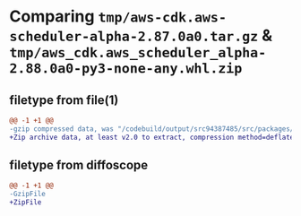 # Comparing `tmp/aws-cdk.aws-scheduler-alpha-2.87.0a0.tar.gz` & `tmp/aws_cdk.aws_scheduler_alpha-2.88.0a0-py3-none-any.whl.zip`

## filetype from file(1)

```diff
@@ -1 +1 @@
-gzip compressed data, was "/codebuild/output/src94387485/src/packages/@aws-cdk/aws-scheduler-alpha/dist/python/aws-cdk.aws-scheduler-alpha-2.87.0a0.tar", last modified: Thu Jul  6 16:50:30 2023, max compression
+Zip archive data, at least v2.0 to extract, compression method=deflate
```

## filetype from diffoscope

```diff
@@ -1 +1 @@
-GzipFile
+ZipFile
```

